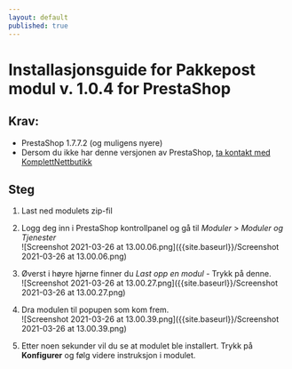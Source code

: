 ```yaml
---
layout: default
published: true
---
```


# Installasjonsguide for Pakkepost modul v. 1.0.4 for PrestaShop

## Krav:
- PrestaShop 1.7.7.2 (og muligens nyere)
- Dersom du ikke har denne versjonen av PrestaShop, [ta kontakt med KomplettNettbutikk](https://www.komplettnettbutikk.no#kontakt) 


## Steg
1. Last ned modulets zip-fil
2. Logg deg inn i PrestaShop kontrollpanel og gå til *Moduler* > *Moduler og Tjenester*
<br>![Screenshot 2021-03-26 at 13.00.06.png]({{site.baseurl}}/Screenshot 2021-03-26 at 13.00.06.png)


3. Øverst i høyre hjørne finner du *Last opp en modul* - Trykk på denne.
<br>![Screenshot 2021-03-26 at 13.00.27.png]({{site.baseurl}}/Screenshot 2021-03-26 at 13.00.27.png)


4. Dra modulen til popupen som kom frem.
<br>![Screenshot 2021-03-26 at 13.00.39.png]({{site.baseurl}}/Screenshot 2021-03-26 at 13.00.39.png)


5. Etter noen sekunder vil du se at modulet ble installert. Trykk på **Konfigurer** og følg videre instruksjon i modulet.